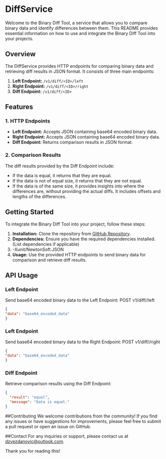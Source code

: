 # DiffService
Welcome to the Binary Diff Tool, a service that allows you to compare binary data and identify differences between them. This README provides essential information on how to use and integrate the Binary Diff Tool into your projects.

## Overview

The DiffService provides HTTP endpoints for comparing binary data and retrieving diff results in JSON format. It consists of three main endpoints:

1. **Left Endpoint:** `/v1/diff/<ID>/left`
2. **Right Endpoint:** `/v1/diff/<ID>/right`
3. **Diff Endpoint:** `/v1/diff/<ID>`

## Features

### 1. HTTP Endpoints

- **Left Endpoint:** Accepts JSON containing base64 encoded binary data.
- **Right Endpoint:** Accepts JSON containing base64 encoded binary data.
- **Diff Endpoint:** Returns comparison results in JSON format.

### 2. Comparison Results

The diff results provided by the Diff Endpoint include:

- If the data is equal, it returns that they are equal.
- If the data is not of equal size, it returns that they are not equal.
- If the data is of the same size, it provides insights into where the differences are, without providing the actual diffs. It includes offsets and lengths of the differences.

## Getting Started

To integrate the Binary Diff Tool into your project, follow these steps:

1. **Installation:** Clone the repository from [GitHub Repository](https://github.com/dzvezdanovic/DiffService.git).
2. **Dependencies:** Ensure you have the required dependencies installed. (List dependencies if applicable)
3. -Xunit/NewtonSoft.JSON
4. **Usage:** Use the provided HTTP endpoints to send binary data for comparison and retrieve diff results.

## API Usage

### Left Endpoint

Send base64 encoded binary data to the Left Endpoint:
POST v1/diff/<ID>/left
```json
{
"data": "base64_encoded_data"
}
```
### Left Endpoint

Send base64 encoded binary data to the Right Endpoint:
POST v1/diff/<ID>/right
```json
{
"data": "base64_encoded_data"
}
```
### Diff Endpoint

Retrieve comparison results using the Diff Endpoint:
```json
{
  "result": "equal",
  "message": "Data is equal."
}
```
##Contributing
We welcome contributions from the community! If you find any issues or have suggestions for improvements, please feel free to submit a pull request or open an issue on GitHub.

##Contact
For any inquiries or support, please contact us at dzvezdanovic@outlook.com.

Thank you for reading this!
